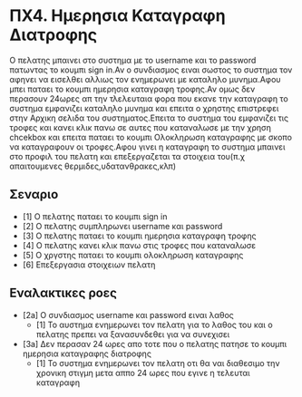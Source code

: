 # ΠΧ4. Ημερησια Καταγραφη Διατροφης
Ο πελατης μπαινει στο συστημα με το username και το password πατωντας το κουμπι sign in.Αν ο συνδιασμος ειναι σωστος το συστημα τον αφηνει να εισελθει αλλιως τον ενημερωνει με καταληλο μυνημα.Αφου μπει παταει το κουμπι ημερησια καταγραφη τροφης.Αν ομως δεν περασουν 24ωρες απ την τλελευταια φορα που εκανε την καταγραφη το συστημα εμφανιζει καταληλο μυνημα και επειτα ο χρηστης επιστρεφει στην Αρχικη σελιδα του συστηματος.Επειτα το συστημα του εμφανιζει τις τροφες και κανει κλικ πανω σε αυτες που καταναλωσε με την χρηση chcekbox και επειτα παταει το κουμπι Ολοκληρωση καταγραφης με σκοπο να καταγραφουν οι τροφες.Αφου γινει η καταγραφη το συστημα μπαινει στο προφιλ του πελατη και επεξεργαζεται τα στοιχεια του(π.χ απαιτουμενες θερμιδες,υδατανθρακες,κλπ)
## Σεναριο
* [1] Ο πελατης παταει το κουμπι sign in
* [2] O πελατης συμπληρωνει username και password
* [3] O πελατης παταει τo κουμπι ημερησια καταγραφη τροφης
* [4] Ο πελατης κανει κλικ πανω στις τροφες που καταναλωσε 
* [5] Ο χργστης παταει το κουμπι ολοκληρωση καταγραφης
* [6] Επεξεργασια στοιχειων πελατη
## Εναλακτικες ροες
* [2a] O συνδιασμος username και password ειναι λαθος
  * [1] Το αυστημα ενημερωνει τον πελατη για το λαθος του και ο πελατης πρεπει να ξανασυνδεθει για να συνεχισει
* [3a] Δεν περασαν 24 ωρες απο τοτε που ο πελατης πατησε το κουμπι ημερησια καταγραφης διατροφης
  * [1] To συστημα ενημερωνει τον πελατη οτι θα ναι διαθεσιμο την χρονικη στιγμη μετα αππο 24 ωρες που εγινε η τελευται καταγραφη
 
